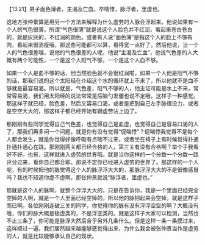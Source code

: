【13.21】男子面色薄者，主渴及亡血。卒喘悸，脉浮者，里虚也。

这地方张仲景算是用另一个方法来解释为什么虚劳的人脉会浮起来。他说如果有一个人的气色很薄，所谓“气色很薄”就是说这个人脸色并不红润，看起来苍白苍白的，就是灰灰的，不红润的颜色。或者有人说“面色薄”是指这个人的脸上不够有肉，看起来很消瘦哦，那这些可能都可以算，看得宽一点好了。然后他说，当一个人的气色很差哦，说他的气色很差的人呢，他说“主渴及亡血”，他说气色差的人大概有两个可能性，一个是这个人阳气不够，一个是这个人血不够。

如果一个人是血不够的话，他当然脸色就不会很红润啦，如果一个人他是阳气不够的话，那我们说的这个太阳经在介绍这个水的循环就上不来了，所以他就不是血不够就是最容易渴。所以就是，气色差，阳气不够的人，他主证可能是水上不来，常常容易渴，我们用太阳经的说法常常是后脑勺发僵也说不定哦，这样子一种感觉。那这样子就已经，脸色差，然后又容易口渴，或者是把到自己左手脉很没力，或者是空空大大的，那这样子都已经开始有跟虚劳沾上边了。

那刚刚有些同学觉得自己气色差，也觉得自己是血虚，也觉得自己是容易口渴的人了，那我们再多问一个问题，就是你有没有觉得“促喘悸”？促喘悸我觉得不是每个人都会发生，就是你觉得好像呼吸有点喘不过来，或者坐在椅子上有时候觉得扑通扑通扑通心在跳。那刚刚两关都已经合格的人，第三关有没有合格啊？举个手我看好不好。也有，这样就进入虚劳的世界哦。就是当你这样的一个分数一个分数一路评分过来，看你自己都合耶，那说不定你已经进入虚劳的世界了。那这样的一个人呢，有的时候把他的脉觉得这个人的脉浮浮大大的，那脉浮浮大大的不是很像感冒吗？我也不知道你虚不虚啊，那张仲景就说“脉浮者，里虚也。”

那就是这个人的脉啊，就整个浮浮大大的，只是在告诉你，我是一个里面已经完全空掉的人啊，就是一个人里面已经空掉的，所以他的脉把起来会空掉，就是这样子而已啊。各位刚刚连破三关的同学，你觉得你的脉有没有浮浮空空的啊？大概没有哦，你们的脉大概是极虚类的，不是浮空类的。就是这样子大家可以检测，当然也不止三条了，你可能是脉浮大然后合乎另外几条什么。但是这样一条一条摸过来，这样顺过一遍，我们居然越来越能够感觉得出来，为什么我会被张仲景当作是虚劳的人，就是比较能够承认自己的现状。
